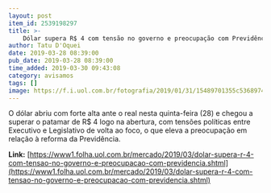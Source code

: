 ```yaml
---
layout: post
item_id: 2539198297
title: >-
    Dólar supera R$ 4 com tensão no governo e preocupação com Previdência
author: Tatu D'Oquei
date: 2019-03-28 08:39:00
pub_date: 2019-03-28 08:39:00
time_added: 2019-03-30 09:43:08
category: avisamos
tags: []
image: https://f.i.uol.com.br/fotografia/2019/01/31/15489701355c53689746ccb_1548970135_3x2_rt.jpg
---
```


O dólar abriu com forte alta ante o real nesta quinta-feira (28) e chegou a superar o patamar de R$ 4 logo na abertura, com tensões políticas entre Executivo e Legislativo de volta ao foco, o que eleva a preocupação em relação à reforma da Previdência.

**Link:** [https://www1.folha.uol.com.br/mercado/2019/03/dolar-supera-r-4-com-tensao-no-governo-e-preocupacao-com-previdencia.shtml](https://www1.folha.uol.com.br/mercado/2019/03/dolar-supera-r-4-com-tensao-no-governo-e-preocupacao-com-previdencia.shtml)

